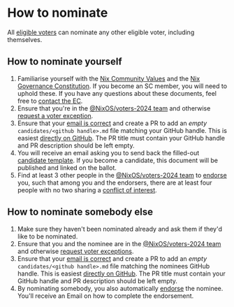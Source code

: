 # How to nominate

All [eligible voters](../README.md#eligible-voters) can nominate any other eligible voter, including themselves.

## How to nominate yourself

1. Familiarise yourself with the [Nix Community Values](https://github.com/NixOS/nix-constitutional-assembly/blob/main/values.md) and the [Nix Governance Constitution](https://github.com/NixOS/nix-constitutional-assembly/blob/main/constitution.md).
   If you become an SC member, you will need to uphold these.
   If you have any questions about these documents, feel free to [contact the EC](../README.md#election-committee-ec).
1. Ensure that you're in the [@NixOS/voters-2024 team](https://github.com/orgs/NixOS/teams/voters-2024)
   and otherwise [request a voter exception](./exception-request.md).
1. Ensure that your [email is correct](./email.md) and
   create a PR to add an *empty* `candidates/<github handle>.md` file matching your GitHub handle.
   This is easiest [directly on GitHub](https://github.com/NixOS/SC-election-2024/new/main?filename=candidates/%3Cgithub%20handle%3E.md).
   The PR title must contain your GitHub handle and PR description should be left empty.
1. You will receive an email asking you to send back the filled-out [candidate template](../doc/candidate-template.md).
   If you become a candidate, this document will be published and linked on the ballot.
1. Find at least 3 other people in the [@NixOS/voters-2024 team](https://github.com/orgs/NixOS/teams/voters-2024) to [endorse](./endorse.md) you,
   such that among you and the endorsers,
   there are at least four people with no two sharing a [conflict of interest](./conflict-of-interest.md).

## How to nominate somebody else

1. Make sure they haven't been nominated already and ask them if they'd like to be nominated.
1. Ensure that you and the nominee are in the [@NixOS/voters-2024 team](https://github.com/orgs/NixOS/teams/voters-2024)
   and otherwise [request voter exceptions](./exception-request.md).
1. Ensure that your [email is correct](./email.md) and
   create a PR to add an *empty* `candidates/<github handle>.md` file matching the nominees GitHub handle.
   This is easiest [directly on GitHub](https://github.com/NixOS/SC-election-2024/new/main?filename=candidates/%3Cgithub%20handle%3E.md).
   The PR title must contain your GitHub handle and PR description should be left empty.
1. By nominating somebody, you also automatically [endorse](./endorse.md) the nominee.
   You'll receive an Email on how to complete the endorsement.
